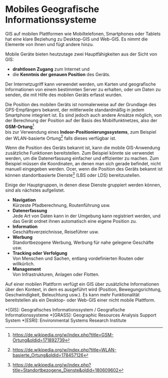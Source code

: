 # Mobiles Geografische Informationssysteme

GIS auf mobilen Plattformen wie Mobiltelefonen, Smartphones oder Tablets 
hat eine klare Beziehung zu Desktop-GIS und Web-GIS. 
Es nimmt die Elemente von ihnen und fügt andere hinzu. 

Mobile Geräte bieten heutzutage zwei Hauptfähigkeiten aus der Sicht von GIS: 
- **drahtlosen Zugang** zum Internet und 
- die **Kenntnis der genauen Position** des Geräts.

Der Internetzugriff kann verwendet werden, 
um Karten und geografische Informationen von einem bestimmten Server zu erhalten, 
oder um Daten zu senden, die mit Hilfe des mobilen Geräts erfasst wurden.

Die Position des mobilen Geräts ist normalerweise auf der 
Grundlage des GPS-Empfängers bekannt, 
der mittlerweile standardmäßig in jedem Smartphone integriert ist. 
Es sind jedoch auch andere Ansätze möglich, 
von der Berechnung der Position auf der Basis des Mobilfunktnetzes, 
also der **GSM-Ortung**[^1]  
bis zur Verwendung eines **Indoor-Positionierungssystems**, 
zum Beispiel der WLAN-basierte Ortung[^2] 
falls dieses verfügbar ist.

Wenn die Position des Geräts bekannt ist, 
kann die mobile GIS-Anwendung zusätzliche Funktionen bereitstellen. 
Zum Beispiel könnte sie verwendet werden, 
um die Datenerfassung einfacher und effizienter zu machen. 
Zum Beispiel müssen die Koordinaten, 
an denen man sich gerade befindet, nicht manuell eingegeben werden.
Ocer, wenn die Position des Geräts bekannt ist 
können standortbasierte Dienste[^3] (LBS oder LDS) bereitzustellen.

Einige der Hauptgruppen, in denen diese Dienste gruppiert werden können, 
sind als nächstes aufgelistet.

- **Navigation**  
Kürzeste Pfadberechnung, Routenführung usw.
- **Datenerfassung**  
Jede Art von Daten kann in der Umgebung kann registriert werden, 
und das Gerät ordnet ihnen automatisch eine eigene Position zu.
- **Information**  
Geschäftsverzeichnisse, Reiseführer usw.
- **Werbung**  
Standortbezogene Werbung, Werbung für nahe gelegene Geschäfte usw.
- **Tracking oder Verfolgung**  
Von Menschen und Sachen, entlang vordefinierten Routen oder willkürlich.
- **Management**  
Von Infrastrukturen, Anlagen oder Flotten.

Auf einer mobilen Plattform verfügt ein GIS über zusätzliche Informationen 
über den Kontext, in dem es ausgeführt wird 
(Position, Bewegungsrichtung, Geschwindigkeit, Beleuchtung usw.). 
Es kann mehr Funktionalität bereitstellen als ein Desktop- oder Web-GIS 
einer nicht mobile Plattform.


[^1]: https://de.wikipedia.org/w/index.php?title=GSM-Ortung&oldid=171892739
[^2]: https://de.wikipedia.org/w/index.php?title=WLAN-basierte_Ortung&oldid=178457126
[^3]: https://de.wikipedia.org/w/index.php?title=Standortbezogene_Dienste&oldid=180609602

*[GIS]: Geografisches Informationssystem / Geografische Informationssysteme
*[GRASS]: Geographic Resources Analysis Support System
*[ESRI]: Environmental Systems Research Institute

